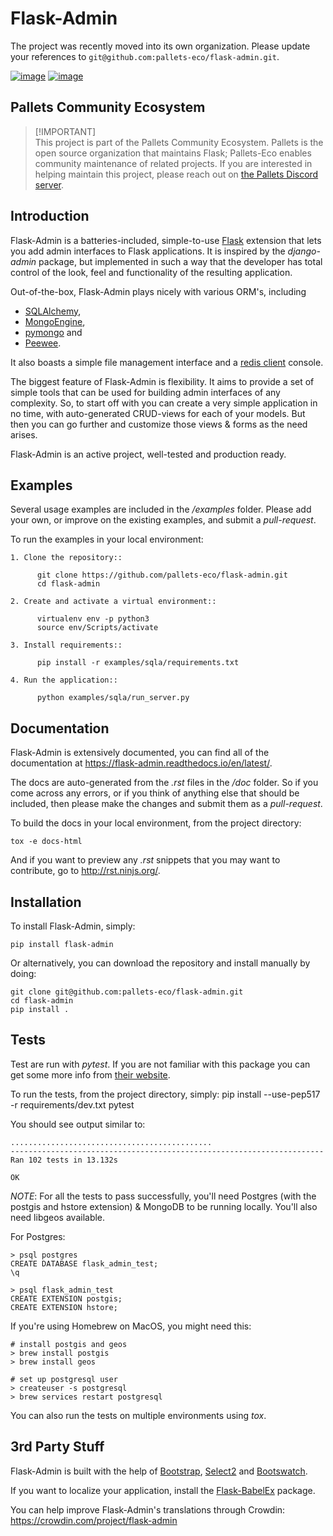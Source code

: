 # Flask-Admin

The project was recently moved into its own organization. Please update
your references to `git@github.com:pallets-eco/flask-admin.git`.

[![image](https://d322cqt584bo4o.cloudfront.net/flask-admin/localized.svg)](https://crowdin.com/project/flask-admin) [![image](https://github.com/pallets-eco/flask-admin/actions/workflows/test.yaml/badge.svg)](https://github.com/pallets-eco/flask-admin/actions/workflows/test.yaml)

## Pallets Community Ecosystem

> [!IMPORTANT]\
> This project is part of the Pallets Community Ecosystem. Pallets is the open
> source organization that maintains Flask; Pallets-Eco enables community
> maintenance of related projects. If you are interested in helping maintain
> this project, please reach out on [the Pallets Discord server][discord].

[discord]: https://discord.gg/pallets

## Introduction

Flask-Admin is a batteries-included, simple-to-use
[Flask](http://flask.pocoo.org/) extension that lets you add admin
interfaces to Flask applications. It is inspired by the *django-admin*
package, but implemented in such a way that the developer has total
control of the look, feel and functionality of the resulting
application.

Out-of-the-box, Flask-Admin plays nicely with various ORM\'s, including

-   [SQLAlchemy](http://www.sqlalchemy.org/),
-   [MongoEngine](http://mongoengine.org/),
-   [pymongo](http://api.mongodb.org/python/current/) and
-   [Peewee](https://github.com/coleifer/peewee).

It also boasts a simple file management interface and a [redis
client](http://redis.io/) console.

The biggest feature of Flask-Admin is flexibility. It aims to provide a
set of simple tools that can be used for building admin interfaces of
any complexity. So, to start off with you can create a very simple
application in no time, with auto-generated CRUD-views for each of your
models. But then you can go further and customize those views & forms as
the need arises.

Flask-Admin is an active project, well-tested and production ready.

## Examples

Several usage examples are included in the */examples* folder. Please
add your own, or improve on the existing examples, and submit a
*pull-request*.

To run the examples in your local environment:

    1. Clone the repository::

          git clone https://github.com/pallets-eco/flask-admin.git
          cd flask-admin

    2. Create and activate a virtual environment::

          virtualenv env -p python3
          source env/Scripts/activate

    3. Install requirements::

          pip install -r examples/sqla/requirements.txt

    4. Run the application::

          python examples/sqla/run_server.py

## Documentation

Flask-Admin is extensively documented, you can find all of the
documentation at <https://flask-admin.readthedocs.io/en/latest/>.

The docs are auto-generated from the *.rst* files in the */doc* folder.
So if you come across any errors, or if you think of anything else that
should be included, then please make the changes and submit them as a
*pull-request*.

To build the docs in your local environment, from the project directory:

    tox -e docs-html

And if you want to preview any *.rst* snippets that you may want to
contribute, go to <http://rst.ninjs.org/>.

## Installation

To install Flask-Admin, simply:

    pip install flask-admin

Or alternatively, you can download the repository and install manually
by doing:

    git clone git@github.com:pallets-eco/flask-admin.git
    cd flask-admin
    pip install .

## Tests

Test are run with *pytest*. If you are not familiar with this package
you can get some more info from [their website](https://pytest.org/).

To run the tests, from the project directory, simply:
    pip install --use-pep517 -r requirements/dev.txt
    pytest

You should see output similar to:

    .............................................
    ----------------------------------------------------------------------
    Ran 102 tests in 13.132s

    OK

*NOTE*: For all the tests to pass successfully, you\'ll need Postgres (with
the postgis and hstore extension) & MongoDB to be running locally. You'll
also need libgeos available.

For Postgres:

    > psql postgres
    CREATE DATABASE flask_admin_test;
    \q

    > psql flask_admin_test
    CREATE EXTENSION postgis;
    CREATE EXTENSION hstore;

If you\'re using Homebrew on MacOS, you might need this:

    # install postgis and geos
    > brew install postgis
    > brew install geos

    # set up postgresql user
    > createuser -s postgresql
    > brew services restart postgresql

You can also run the tests on multiple environments using *tox*.

## 3rd Party Stuff

Flask-Admin is built with the help of
[Bootstrap](http://getbootstrap.com/),
[Select2](https://github.com/ivaynberg/select2) and
[Bootswatch](http://bootswatch.com/).

If you want to localize your application, install the
[Flask-BabelEx](https://pypi.python.org/pypi/Flask-BabelEx) package.

You can help improve Flask-Admin\'s translations through Crowdin:
<https://crowdin.com/project/flask-admin>

